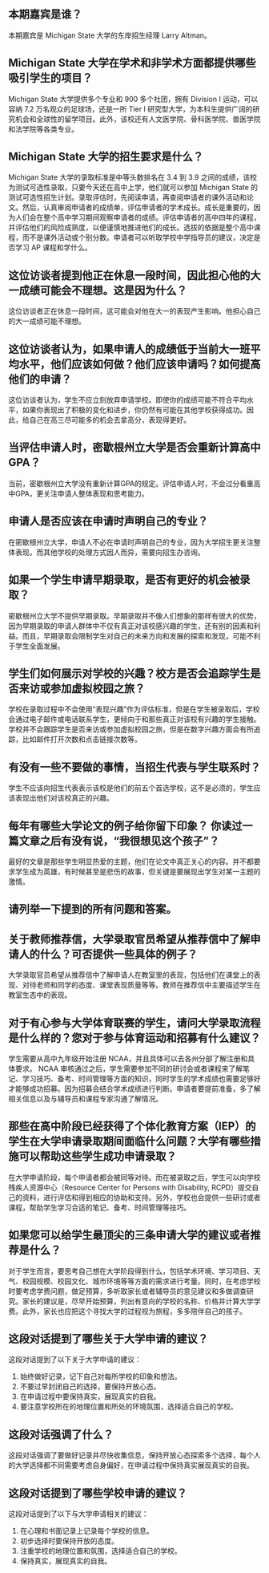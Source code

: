 
## 本期嘉宾是谁？

本期嘉宾是 Michigan State 大学的东岸招生经理 Larry Altman。

## Michigan State 大学在学术和非学术方面都提供哪些吸引学生的项目？

Michigan State 大学提供多个专业和 900 多个社团，拥有 Division I 运动，可以容纳 7.2 万名观众的足球场，还是一所 Tier I 研究型大学，为本科生提供广阔的研究机会和全球性的留学项目。此外，该校还有人文医学院、骨科医学院、兽医学院和法学院等各类专业。

## Michigan State 大学的招生要求是什么？

Michigan State 大学的录取标准是中等头数排名在 3.4 到 3.9 之间的成绩，该校为测试可选性录取，只要今天还在高中上学，他们就可以参加 Michigan State 的测试可选性招生计划。录取评估时，先阅读申请，再查阅申请者的课外活动和论文。然后，认真审阅申请者的成绩单，评估申请者的学术成长。成长是重要的，因为人们会在整个高中学习期间观察申请者的成绩。评估申请者的高中四年的课程，并评估他们的风险成熟度，以便谨慎地推进他们的成长。选拔的依据是整个高中课程，而不是课外活动或个别分数。申请者可以听取学校中学指导员的建议，决定是否学习 AP 课程和学什么。


## 这位访谈者提到他正在休息一段时间，因此担心他的大一成绩可能会不理想。这是因为什么？

这位访谈者正在休息一段时间，这可能会对他在大一的表现产生影响。他担心自己的大一成绩可能不理想。


## 这位访谈者认为，如果申请人的成绩低于当前大一班平均水平，他们应该如何做？他们应该申请吗？如何提高他们的申请？

这位访谈者认为，学生不应立刻放弃申请学校。即使你的成绩可能不符合平均水平，如果你表现出了积极的变化和进步，你仍然有可能在其他学校获得成功。因此，给自己在高三尽可能多的机会去拿高分，表现得更好。


## 当评估申请人时，密歇根州立大学是否会重新计算高中GPA？

当前，密歇根州立大学没有重新计算GPA的规定。评估申请人时，不会过分看重高中GPA，更关注申请人整体表现和思考能力。


## 申请人是否应该在申请时声明自己的专业？

在密歇根州立大学，申请人不必在申请时声明自己的专业，因为大学招生更关注整体表现。而其他学校的处理方式因人而异，需要向招生办咨询。


## 如果一个学生申请早期录取，是否有更好的机会被录取？

密歇根州立大学不提供早期录取。早期录取并不像人们想象的那样有很大的优势，因为早期录取的申请人群体中不仅有真正对该校感兴趣的学生，还有别的因素和利益。而且，早期录取会限制学生对自己的未来方向和发展的探索和发现，可能不利于学生全面发展。


## 学生们如何展示对学校的兴趣？校方是否会追踪学生是否来访或参加虚拟校园之旅？

学校在录取过程中不会使用“表现兴趣”作为评估标准，但是在学生被录取后，学校会通过电子邮件或电话联系学生，更倾向于和那些真正对该校有兴趣的学生接触。学校并不会跟踪学生是否来访或参加虚拟校园之旅，但是在数字兴趣方面会有所追踪，比如邮件打开次数和点击链接次数等。

## 有没有一些不要做的事情，当招生代表与学生联系时？

学生不应该向招生代表表示该校是他们的前五个首选学校，这不是必须的，学生应该表现出他们对该校真正的兴趣。

## 每年有哪些大学论文的例子给你留下印象？ 你读过一篇文章之后有没有说，“我很想见这个孩子”？

最好的文章是那些学生明显热爱的主题，他们在论文中真正关心的内容。并不都要求学生成为英雄，有时候甚至是悲伤的故事，但关键是要展现出学生对某一主题的激情。


## 请列举一下提到的所有问题和答案。



## 关于教师推荐信，大学录取官员希望从推荐信中了解申请人的什么？可否提供一些具体的例子？

大学录取官员希望从推荐信中了解申请人在教室里的表现，包括他们在课堂上的表现、对待老师和同学的态度、课堂表现质量等等。教师在推荐信中主要描述学生在教室生态中的表现。


## 对于有心参与大学体育联赛的学生，请问大学录取流程是什么样的？您对于参与体育运动和招募有什么建议？

学生需要从高中九年级开始注册 NCAA，并且具体可以去各州分部了解注册和具体要求。 NCAA 审核通过之后，学生需要参加不同的研讨会或者课程来了解笔记、学习技巧、备考、时间管理等方面的知识，同时学生的学术成绩也需要足够好才能够成功招募。因为招募会结合学术成绩进行判断。申请者要提前准备，多了解相关信息以及与辅导员和课程专家沟通了解情况。


## 那些在高中阶段已经获得了个体化教育方案（IEP）的学生在大学申请录取期间面临什么问题？大学有哪些措施可以帮助这些学生成功申请录取？

在大学申请阶段，每个申请者都会被同等对待。而在被录取之后，学生可以向学校残疾人资源中心（Resource Center for Persons with Disability, RCPD）提交自己的资料，进行评估和得到相应的协助和支持。另外，学校也会提供一些研讨或者课程，帮助学生学习合适的笔记、备考、时间管理等技巧。


## 如果您可以给学生最顶尖的三条申请大学的建议或者推荐是什么？

对于学生而言，要思考自己想在大学阶段得到什么，包括学术环境、学习项目、天气、校园规模、校园文化、城市环境等等方面的需求进行考量。同时，在考虑学校时要考虑学费问题，做足预算，多听取家长或者辅导员的意见建议和多做调查研究。家长的建议是，尽早开始预算，列出有意向的学校的名称、价格并计算大学学费。此外，家长也应把这个寻找大学的过程视为旅程，多多陪伴自己的孩子。


## 这段对话提到了哪些关于大学申请的建议？

这段对话提到了以下关于大学申请的建议：
1. 始终做好记录，记下自己对每所学校的印象和想法。
2. 不要过早封闭自己的选择，要保持开放心态。
3. 在申请过程中要保持真实，展现真实的自我。
4. 要注意学校所在的地理位置和所处的环境氛围，选择适合自己的学校。


## 这段对话强调了什么？

这段对话强调了要做好记录并尽快收集信息，保持开放心态探索多个选择，每个人的大学选择都不同需要考虑自身偏好，在申请过程中保持真实展现真实的自我。


## 这段对话提到了哪些学校申请的建议？

这段对话提到了以下与大学申请相关的建议：
1. 在心理和书面记录上记录每个学校的信息。
2. 初步选择时要保持开放的态度。
3. 注重学校的地理位置和氛围，选择适合自己的学校。
4. 保持真实，展现真实的自我。

